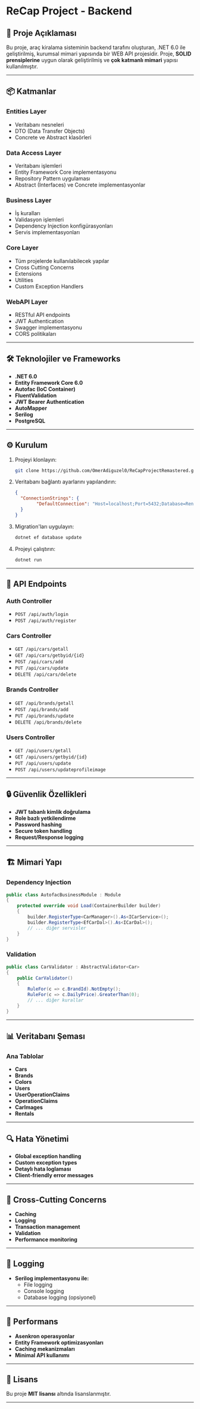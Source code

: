 # ReCap Project - Backend

## 🚀 Proje Açıklaması
Bu proje, araç kiralama sisteminin backend tarafını oluşturan, .NET 6.0 ile geliştirilmiş, kurumsal mimari yapısında bir WEB API projesidir. Proje, **SOLID prensiplerine** uygun olarak geliştirilmiş ve **çok katmanlı mimari** yapısı kullanılmıştır.

---

## 📦 Katmanlar

### **Entities Layer**
- Veritabanı nesneleri
- DTO (Data Transfer Objects)
- Concrete ve Abstract klasörleri

### **Data Access Layer**
- Veritabanı işlemleri
- Entity Framework Core implementasyonu
- Repository Pattern uygulaması
- Abstract (Interfaces) ve Concrete implementasyonlar

### **Business Layer**
- İş kuralları
- Validasyon işlemleri
- Dependency Injection konfigürasyonları
- Servis implementasyonları

### **Core Layer**
- Tüm projelerde kullanılabilecek yapılar
- Cross Cutting Concerns
- Extensions
- Utilities
- Custom Exception Handlers

### **WebAPI Layer**
- RESTful API endpoints
- JWT Authentication
- Swagger implementasyonu
- CORS politikaları

---

## 🛠 Teknolojiler ve Frameworks
- **.NET 6.0**
- **Entity Framework Core 6.0**
- **Autofac (IoC Container)**
- **FluentValidation**
- **JWT Bearer Authentication**
- **AutoMapper**
- **Serilog**
- **PostgreSQL**

---

## ⚙️ Kurulum

1. Projeyi klonlayın:
   ```bash
   git clone https://github.com/OmerAdiguzel0/ReCapProjectRemastered.git
   ```

2. Veritabanı bağlantı ayarlarını yapılandırın:
   ```json
   {
     "ConnectionStrings": {
           "DefaultConnection": "Host=localhost;Port=5432;Database=RentACarDb;Username=your_username;Password=your_password"
     }
   }
   ```

3. Migration'ları uygulayın:
   ```bash
   dotnet ef database update
   ```

4. Projeyi çalıştırın:
   ```bash
   dotnet run
   ```

---

## 📌 API Endpoints

### **Auth Controller**
- `POST /api/auth/login`
- `POST /api/auth/register`

### **Cars Controller**
- `GET /api/cars/getall`
- `GET /api/cars/getbyid/{id}`
- `POST /api/cars/add`
- `PUT /api/cars/update`
- `DELETE /api/cars/delete`

### **Brands Controller**
- `GET /api/brands/getall`
- `POST /api/brands/add`
- `PUT /api/brands/update`
- `DELETE /api/brands/delete`

### **Users Controller**
- `GET /api/users/getall`
- `GET /api/users/getbyid/{id}`
- `PUT /api/users/update`
- `POST /api/users/updateprofileimage`

---

## 🔒 Güvenlik Özellikleri
- **JWT tabanlı kimlik doğrulama**
- **Role bazlı yetkilendirme**
- **Password hashing**
- **Secure token handling**
- **Request/Response logging**

---

## 🏗 Mimari Yapı

### **Dependency Injection**
```csharp
public class AutofacBusinessModule : Module
{
    protected override void Load(ContainerBuilder builder)
    {
        builder.RegisterType<CarManager>().As<ICarService>();
        builder.RegisterType<EfCarDal>().As<ICarDal>();
        // ... diğer servisler
    }
}
```

### **Validation**
```csharp
public class CarValidator : AbstractValidator<Car>
{
    public CarValidator()
    {
        RuleFor(c => c.BrandId).NotEmpty();
        RuleFor(c => c.DailyPrice).GreaterThan(0);
        // ... diğer kurallar
    }
}
```

---

## 📊 Veritabanı Şeması

### **Ana Tablolar**
- **Cars**
- **Brands**
- **Colors**
- **Users**
- **UserOperationClaims**
- **OperationClaims**
- **CarImages**
- **Rentals**

---

## 🔍 Hata Yönetimi
- **Global exception handling**
- **Custom exception types**
- **Detaylı hata loglaması**
- **Client-friendly error messages**

---

## 🔄 Cross-Cutting Concerns
- **Caching**
- **Logging**
- **Transaction management**
- **Validation**
- **Performance monitoring**

---

## 📝 Logging
- **Serilog implementasyonu ile:**
  - File logging
  - Console logging
  - Database logging (opsiyonel)

---

## 🚀 Performans
- **Asenkron operasyonlar**
- **Entity Framework optimizasyonları**
- **Caching mekanizmaları**
- **Minimal API kullanımı**

---

## 📄 Lisans
Bu proje **MIT lisansı** altında lisanslanmıştır.

---


